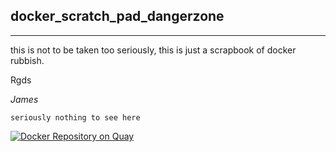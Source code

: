 ## docker_scratch_pad_dangerzone
___
this is not to be taken too seriously, this is just a scrapbook of docker rubbish.

Rgds

_James_

    seriously nothing to see here   


[![Docker Repository on Quay](https://quay.io/repository/jamesmcewan/dostuff/status "Docker Repository on Quay")](https://quay.io/repository/jamesmcewan/dostuff)

